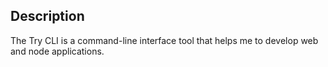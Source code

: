 ## Description

The Try CLI is a command-line interface tool that helps me to develop web and node applications.
